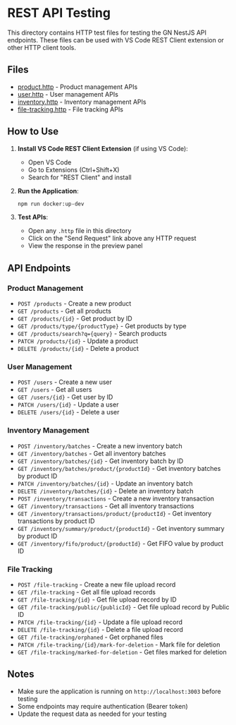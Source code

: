 # REST API Testing

This directory contains HTTP test files for testing the GN NestJS API endpoints. These files can be used with VS Code REST Client extension or other HTTP client tools.

## Files

- [product.http](file:///Users/phuocsanh/My-Document/My-Tech/GN-Farm-Source/GN-ARGI/restapi/product.http) - Product management APIs
- [user.http](file:///Users/phuocsanh/My-Document/My-Tech/GN-Farm-Source/GN-ARGI/restapi/user.http) - User management APIs
- [inventory.http](file:///Users/phuocsanh/My-Document/My-Tech/GN-Farm-Source/GN-ARGI/restapi/inventory.http) - Inventory management APIs
- [file-tracking.http](file:///Users/phuocsanh/My-Document/My-Tech/GN-Farm-Source/GN-ARGI/restapi/file-tracking.http) - File tracking APIs

## How to Use

1. **Install VS Code REST Client Extension** (if using VS Code):
   - Open VS Code
   - Go to Extensions (Ctrl+Shift+X)
   - Search for "REST Client" and install

2. **Run the Application**:

   ```bash
   npm run docker:up-dev
   ```

3. **Test APIs**:
   - Open any `.http` file in this directory
   - Click on the "Send Request" link above any HTTP request
   - View the response in the preview panel

## API Endpoints

### Product Management

- `POST /products` - Create a new product
- `GET /products` - Get all products
- `GET /products/{id}` - Get product by ID
- `GET /products/type/{productType}` - Get products by type
- `GET /products/search?q={query}` - Search products
- `PATCH /products/{id}` - Update a product
- `DELETE /products/{id}` - Delete a product

### User Management

- `POST /users` - Create a new user
- `GET /users` - Get all users
- `GET /users/{id}` - Get user by ID
- `PATCH /users/{id}` - Update a user
- `DELETE /users/{id}` - Delete a user

### Inventory Management

- `POST /inventory/batches` - Create a new inventory batch
- `GET /inventory/batches` - Get all inventory batches
- `GET /inventory/batches/{id}` - Get inventory batch by ID
- `GET /inventory/batches/product/{productId}` - Get inventory batches by product ID
- `PATCH /inventory/batches/{id}` - Update an inventory batch
- `DELETE /inventory/batches/{id}` - Delete an inventory batch
- `POST /inventory/transactions` - Create a new inventory transaction
- `GET /inventory/transactions` - Get all inventory transactions
- `GET /inventory/transactions/product/{productId}` - Get inventory transactions by product ID
- `GET /inventory/summary/product/{productId}` - Get inventory summary by product ID
- `GET /inventory/fifo/product/{productId}` - Get FIFO value by product ID

### File Tracking

- `POST /file-tracking` - Create a new file upload record
- `GET /file-tracking` - Get all file upload records
- `GET /file-tracking/{id}` - Get file upload record by ID
- `GET /file-tracking/public/{publicId}` - Get file upload record by Public ID
- `PATCH /file-tracking/{id}` - Update a file upload record
- `DELETE /file-tracking/{id}` - Delete a file upload record
- `GET /file-tracking/orphaned` - Get orphaned files
- `PATCH /file-tracking/{id}/mark-for-deletion` - Mark file for deletion
- `GET /file-tracking/marked-for-deletion` - Get files marked for deletion

## Notes

- Make sure the application is running on `http://localhost:3003` before testing
- Some endpoints may require authentication (Bearer token)
- Update the request data as needed for your testing
